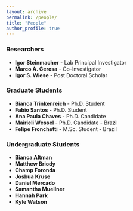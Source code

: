 ```yaml
---
layout: archive
permalink: /people/
title: "People"
author_profile: true
---
```


### Researchers
* **Igor Steinmacher** - Lab Principal Investigator
* **Marco A. Gerosa** - Co-Investigator
* **Igor S. Wiese** - Post Doctoral Scholar

### Graduate Students
* **Bianca Trinkenreich** - Ph.D. Student
* **Fabio Santos** - Ph.D. Student
* **Ana Paula Chaves** - Ph.D. Candidate
* **Mairieli Wessel** - Ph.D. Candidate - Brazil
* **Felipe Fronchetti** - M.Sc. Student - Brazil

### Undergraduate Students
* **Bianca Altman** 
* **Matthew Briody**
* **Champ Foronda**
* **Joshua Kruse**
* **Daniel Mercado**
* **Samantha Muellner**
* **Hannah Park**
* **Kyle Watson**

